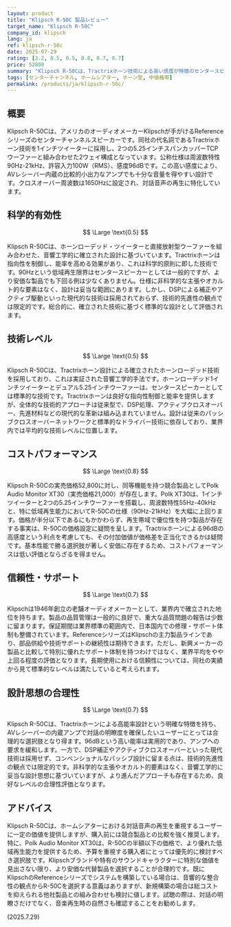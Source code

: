 ```yaml
---
layout: product
title: "Klipsch R-50C 製品レビュー"
target_name: "Klipsch R-50C"
company_id: klipsch
lang: ja
ref: klipsch-r-50c
date: 2025-07-29
rating: [3.2, 0.5, 0.5, 0.8, 0.7, 0.7]
price: 52800
summary: "Klipsch R-50Cは、Tractrixホーン技術による高い感度が特徴のセンタースピーカーです。しかし、より安価で周波数特性に優れる競合製品が存在するため、コストパフォーマンスに深刻な課題を抱えています。"
tags: [センターチャンネル, ホームシアター, ホーン型, 中価格帯]
permalink: /products/ja/klipsch-r-50c/
---
```


## 概要

Klipsch R-50Cは、アメリカのオーディオメーカーKlipschが手がけるReferenceシリーズのセンターチャンネルスピーカーです。同社の代名詞であるTractrixホーン技術を1インチツイーターに採用し、2つの5.25インチスパンカッパーTCPウーファーと組み合わせた2ウェイ構成となっています。公称仕様は周波数特性90Hz-21kHz、許容入力100W（RMS）、感度96dBです。この高い感度により、AVレシーバー内蔵の比較的小出力なアンプでも十分な音量を得やすい設計です。クロスオーバー周波数は1650Hzに設定され、対話音声の再生に特化しています。

## 科学的有効性

$$ \Large \text{0.5} $$

Klipsch R-50Cは、ホーンローデッド・ツイーターと直接放射型ウーファーを組み合わせた、音響工学的に確立された設計に基づいています。Tractrixホーンは指向性を制御し、能率を高める効果があり、これは科学的原則に即した技術です。90Hzという低域再生限界はセンタースピーカーとしては一般的ですが、より安価な製品でも下回る例は少なくありません。仕様に非科学的な主張やオカルト的な要素はなく、設計は妥当な範囲にあります。しかし、DSPによる補正やアクティブ駆動といった現代的な技術は採用されておらず、技術的先進性の観点では限定的です。総合的に、確立された技術に基づく標準的な設計として評価されます。

## 技術レベル

$$ \Large \text{0.5} $$

Klipsch R-50Cは、Tractrixホーン設計による確立されたホーンローデッド技術を採用しており、これは実証された音響工学的手法です。ホーンローデッド1インチツイーターとデュアル5.25インチウーファーは、センタースピーカーとしては標準的な技術です。Tractrixホーンは良好な指向性制御と能率を提供しますが、全体的な技術的アプローチは従来型で、DSP処理、アクティブクロスオーバー、先進材料などの現代的な革新は組み込まれていません。設計は従来のパッシブクロスオーバーネットワークと標準的なドライバー技術に依存しており、業界内では平均的な技術レベルに位置します。

## コストパフォーマンス

$$ \Large \text{0.8} $$

Klipsch R-50Cの実売価格52,800に対し、同等機能を持つ競合製品としてPolk Audio Monitor XT30（実売価格21,000）が存在します。Polk XT30は、1インチツイーターと2つの5.25インチウーファーを搭載し、周波数特性55Hz-40kHzと、特に低域再生能力においてR-50Cの仕様（90Hz-21kHz）を大幅に上回ります。価格が半分以下であるにもかかわらず、再生帯域で優位性を持つ製品が存在する事実は、R-50Cの価格設定に疑問を呈します。Tractrixホーンによる96dBの高感度という利点を考慮しても、その付加価値が価格差を正当化できるかは疑問です。基本性能で勝る選択肢が著しく安価に存在するため、コストパフォーマンスは低い評価とならざるを得ません。

## 信頼性・サポート

$$ \Large \text{0.7} $$

Klipschは1946年創立の老舗オーディオメーカーとして、業界内で確立された地位を持ちます。製品の品質管理は一般的に良好で、重大な品質問題の報告は少数に留まります。保証期間は業界標準の範囲内で、日本国内での修理・サポート体制も整備されています。ReferenceシリーズはKlipschの主力製品ラインであり、部品供給や技術サポートの継続性は期待できます。ただし、新興メーカーの製品と比較して特別に優れたサポート体制を持つわけではなく、業界平均をやや上回る程度の評価となります。長期使用における信頼性については、同社の実績から見て標準的なレベルは満たしていると考えられます。

## 設計思想の合理性

$$ \Large \text{0.7} $$

Klipsch R-50Cは、Tractrixホーンによる高能率設計という明確な特徴を持ち、AVレシーバーの内蔵アンプで対話の明瞭度を確保したいユーザーにとっては合理的な選択肢となり得ます。96dBという高い能率は実用的であり、アンプへの要求を緩和します。一方で、DSP補正やアクティブクロスオーバーといった現代技術は採用せず、コンベンショナルなパッシブ設計に留まる点は、技術的先進性の観点では限定的です。非科学的な主張やオカルト的要素はなく、音響工学的に妥当な設計思想に基づいていますが、より進んだアプローチも存在するため、良好なレベルの合理性評価となります。

## アドバイス

Klipsch R-50Cは、ホームシアターにおける対話音声の再生を重視するユーザーに一定の価値を提供しますが、購入前には競合製品との比較を強く推奨します。特に、Polk Audio Monitor XT30は、R-50Cの半額以下の価格で、より優れた低域再生能力を提供するため、予算を重視する購入者にとっては優先的に検討すべき選択肢です。Klipschブランドや特有のサウンドキャラクターに特別な価値を見出さない限り、より安価な代替製品を選択することが合理的です。既にKlipschのReferenceシリーズでシステムを構築している場合は、音響的な整合性の観点からR-50Cを選択する意義はありますが、新規構築の場合は総コストを抑えられる他社製品との組み合わせも検討に値します。試聴の際は、対話の明瞭さだけでなく、音楽再生時の自然さも確認することをお勧めします。

(2025.7.29)
